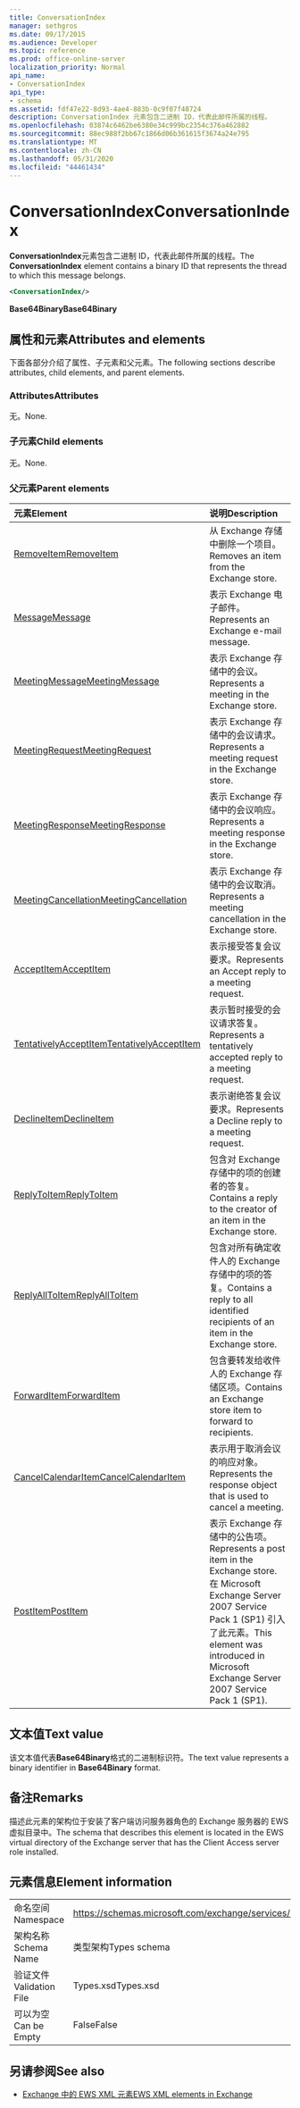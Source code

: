 ```yaml
---
title: ConversationIndex
manager: sethgros
ms.date: 09/17/2015
ms.audience: Developer
ms.topic: reference
ms.prod: office-online-server
localization_priority: Normal
api_name:
- ConversationIndex
api_type:
- schema
ms.assetid: fdf47e22-8d93-4ae4-883b-0c9f07f48724
description: ConversationIndex 元素包含二进制 ID，代表此邮件所属的线程。
ms.openlocfilehash: 03874c6462be6380e34c999bc2354c376a462882
ms.sourcegitcommit: 88ec988f2bb67c1866d06b361615f3674a24e795
ms.translationtype: MT
ms.contentlocale: zh-CN
ms.lasthandoff: 05/31/2020
ms.locfileid: "44461434"
---
```

# <a name="conversationindex"></a><span data-ttu-id="cbd50-103">ConversationIndex</span><span class="sxs-lookup"><span data-stu-id="cbd50-103">ConversationIndex</span></span>

<span data-ttu-id="cbd50-104">**ConversationIndex**元素包含二进制 ID，代表此邮件所属的线程。</span><span class="sxs-lookup"><span data-stu-id="cbd50-104">The **ConversationIndex** element contains a binary ID that represents the thread to which this message belongs.</span></span> 
  
```xml
<ConversationIndex/>
```

 <span data-ttu-id="cbd50-105">**Base64Binary**</span><span class="sxs-lookup"><span data-stu-id="cbd50-105">**Base64Binary**</span></span>
## <a name="attributes-and-elements"></a><span data-ttu-id="cbd50-106">属性和元素</span><span class="sxs-lookup"><span data-stu-id="cbd50-106">Attributes and elements</span></span>

<span data-ttu-id="cbd50-107">下面各部分介绍了属性、子元素和父元素。</span><span class="sxs-lookup"><span data-stu-id="cbd50-107">The following sections describe attributes, child elements, and parent elements.</span></span>
  
### <a name="attributes"></a><span data-ttu-id="cbd50-108">Attributes</span><span class="sxs-lookup"><span data-stu-id="cbd50-108">Attributes</span></span>

<span data-ttu-id="cbd50-109">无。</span><span class="sxs-lookup"><span data-stu-id="cbd50-109">None.</span></span>
  
### <a name="child-elements"></a><span data-ttu-id="cbd50-110">子元素</span><span class="sxs-lookup"><span data-stu-id="cbd50-110">Child elements</span></span>

<span data-ttu-id="cbd50-111">无。</span><span class="sxs-lookup"><span data-stu-id="cbd50-111">None.</span></span>
  
### <a name="parent-elements"></a><span data-ttu-id="cbd50-112">父元素</span><span class="sxs-lookup"><span data-stu-id="cbd50-112">Parent elements</span></span>

|<span data-ttu-id="cbd50-113">**元素**</span><span class="sxs-lookup"><span data-stu-id="cbd50-113">**Element**</span></span>|<span data-ttu-id="cbd50-114">**说明**</span><span class="sxs-lookup"><span data-stu-id="cbd50-114">**Description**</span></span>|
|:-----|:-----|
|[<span data-ttu-id="cbd50-115">RemoveItem</span><span class="sxs-lookup"><span data-stu-id="cbd50-115">RemoveItem</span></span>](removeitem.md) <br/> |<span data-ttu-id="cbd50-116">从 Exchange 存储中删除一个项目。</span><span class="sxs-lookup"><span data-stu-id="cbd50-116">Removes an item from the Exchange store.</span></span>  <br/> |
|[<span data-ttu-id="cbd50-117">Message</span><span class="sxs-lookup"><span data-stu-id="cbd50-117">Message</span></span>](message-ex15websvcsotherref.md) <br/> |<span data-ttu-id="cbd50-118">表示 Exchange 电子邮件。</span><span class="sxs-lookup"><span data-stu-id="cbd50-118">Represents an Exchange e-mail message.</span></span>  <br/> |
|[<span data-ttu-id="cbd50-119">MeetingMessage</span><span class="sxs-lookup"><span data-stu-id="cbd50-119">MeetingMessage</span></span>](meetingmessage.md) <br/> |<span data-ttu-id="cbd50-120">表示 Exchange 存储中的会议。</span><span class="sxs-lookup"><span data-stu-id="cbd50-120">Represents a meeting in the Exchange store.</span></span>  <br/> |
|[<span data-ttu-id="cbd50-121">MeetingRequest</span><span class="sxs-lookup"><span data-stu-id="cbd50-121">MeetingRequest</span></span>](meetingrequest.md) <br/> |<span data-ttu-id="cbd50-122">表示 Exchange 存储中的会议请求。</span><span class="sxs-lookup"><span data-stu-id="cbd50-122">Represents a meeting request in the Exchange store.</span></span>  <br/> |
|[<span data-ttu-id="cbd50-123">MeetingResponse</span><span class="sxs-lookup"><span data-stu-id="cbd50-123">MeetingResponse</span></span>](meetingresponse.md) <br/> |<span data-ttu-id="cbd50-124">表示 Exchange 存储中的会议响应。</span><span class="sxs-lookup"><span data-stu-id="cbd50-124">Represents a meeting response in the Exchange store.</span></span>  <br/> |
|[<span data-ttu-id="cbd50-125">MeetingCancellation</span><span class="sxs-lookup"><span data-stu-id="cbd50-125">MeetingCancellation</span></span>](meetingcancellation.md) <br/> |<span data-ttu-id="cbd50-126">表示 Exchange 存储中的会议取消。</span><span class="sxs-lookup"><span data-stu-id="cbd50-126">Represents a meeting cancellation in the Exchange store.</span></span>  <br/> |
|[<span data-ttu-id="cbd50-127">AcceptItem</span><span class="sxs-lookup"><span data-stu-id="cbd50-127">AcceptItem</span></span>](acceptitem.md) <br/> |<span data-ttu-id="cbd50-128">表示接受答复会议要求。</span><span class="sxs-lookup"><span data-stu-id="cbd50-128">Represents an Accept reply to a meeting request.</span></span>  <br/> |
|[<span data-ttu-id="cbd50-129">TentativelyAcceptItem</span><span class="sxs-lookup"><span data-stu-id="cbd50-129">TentativelyAcceptItem</span></span>](tentativelyacceptitem.md) <br/> |<span data-ttu-id="cbd50-130">表示暂时接受的会议请求答复。</span><span class="sxs-lookup"><span data-stu-id="cbd50-130">Represents a tentatively accepted reply to a meeting request.</span></span>  <br/> |
|[<span data-ttu-id="cbd50-131">DeclineItem</span><span class="sxs-lookup"><span data-stu-id="cbd50-131">DeclineItem</span></span>](declineitem.md) <br/> |<span data-ttu-id="cbd50-132">表示谢绝答复会议要求。</span><span class="sxs-lookup"><span data-stu-id="cbd50-132">Represents a Decline reply to a meeting request.</span></span>  <br/> |
|[<span data-ttu-id="cbd50-133">ReplyToItem</span><span class="sxs-lookup"><span data-stu-id="cbd50-133">ReplyToItem</span></span>](replytoitem.md) <br/> |<span data-ttu-id="cbd50-134">包含对 Exchange 存储中的项的创建者的答复。</span><span class="sxs-lookup"><span data-stu-id="cbd50-134">Contains a reply to the creator of an item in the Exchange store.</span></span>  <br/> |
|[<span data-ttu-id="cbd50-135">ReplyAllToItem</span><span class="sxs-lookup"><span data-stu-id="cbd50-135">ReplyAllToItem</span></span>](replyalltoitem.md) <br/> |<span data-ttu-id="cbd50-136">包含对所有确定收件人的 Exchange 存储中的项的答复。</span><span class="sxs-lookup"><span data-stu-id="cbd50-136">Contains a reply to all identified recipients of an item in the Exchange store.</span></span>  <br/> |
|[<span data-ttu-id="cbd50-137">ForwardItem</span><span class="sxs-lookup"><span data-stu-id="cbd50-137">ForwardItem</span></span>](forwarditem.md) <br/> |<span data-ttu-id="cbd50-138">包含要转发给收件人的 Exchange 存储区项。</span><span class="sxs-lookup"><span data-stu-id="cbd50-138">Contains an Exchange store item to forward to recipients.</span></span>  <br/> |
|[<span data-ttu-id="cbd50-139">CancelCalendarItem</span><span class="sxs-lookup"><span data-stu-id="cbd50-139">CancelCalendarItem</span></span>](cancelcalendaritem.md) <br/> |<span data-ttu-id="cbd50-140">表示用于取消会议的响应对象。</span><span class="sxs-lookup"><span data-stu-id="cbd50-140">Represents the response object that is used to cancel a meeting.</span></span>  <br/> |
|[<span data-ttu-id="cbd50-141">PostItem</span><span class="sxs-lookup"><span data-stu-id="cbd50-141">PostItem</span></span>](postitem.md) <br/> |<span data-ttu-id="cbd50-142">表示 Exchange 存储中的公告项。</span><span class="sxs-lookup"><span data-stu-id="cbd50-142">Represents a post item in the Exchange store.</span></span> <span data-ttu-id="cbd50-143">在 Microsoft Exchange Server 2007 Service Pack 1 (SP1) 引入了此元素。</span><span class="sxs-lookup"><span data-stu-id="cbd50-143">This element was introduced in Microsoft Exchange Server 2007 Service Pack 1 (SP1).</span></span>  <br/> |
   
## <a name="text-value"></a><span data-ttu-id="cbd50-144">文本值</span><span class="sxs-lookup"><span data-stu-id="cbd50-144">Text value</span></span>

<span data-ttu-id="cbd50-145">该文本值代表**Base64Binary**格式的二进制标识符。</span><span class="sxs-lookup"><span data-stu-id="cbd50-145">The text value represents a binary identifier in **Base64Binary** format.</span></span> 
  
## <a name="remarks"></a><span data-ttu-id="cbd50-146">备注</span><span class="sxs-lookup"><span data-stu-id="cbd50-146">Remarks</span></span>

<span data-ttu-id="cbd50-147">描述此元素的架构位于安装了客户端访问服务器角色的 Exchange 服务器的 EWS 虚拟目录中。</span><span class="sxs-lookup"><span data-stu-id="cbd50-147">The schema that describes this element is located in the EWS virtual directory of the Exchange server that has the Client Access server role installed.</span></span>
  
## <a name="element-information"></a><span data-ttu-id="cbd50-148">元素信息</span><span class="sxs-lookup"><span data-stu-id="cbd50-148">Element information</span></span>

|||
|:-----|:-----|
|<span data-ttu-id="cbd50-149">命名空间</span><span class="sxs-lookup"><span data-stu-id="cbd50-149">Namespace</span></span>  <br/> |https://schemas.microsoft.com/exchange/services/2006/types  <br/> |
|<span data-ttu-id="cbd50-150">架构名称</span><span class="sxs-lookup"><span data-stu-id="cbd50-150">Schema Name</span></span>  <br/> |<span data-ttu-id="cbd50-151">类型架构</span><span class="sxs-lookup"><span data-stu-id="cbd50-151">Types schema</span></span>  <br/> |
|<span data-ttu-id="cbd50-152">验证文件</span><span class="sxs-lookup"><span data-stu-id="cbd50-152">Validation File</span></span>  <br/> |<span data-ttu-id="cbd50-153">Types.xsd</span><span class="sxs-lookup"><span data-stu-id="cbd50-153">Types.xsd</span></span>  <br/> |
|<span data-ttu-id="cbd50-154">可以为空</span><span class="sxs-lookup"><span data-stu-id="cbd50-154">Can be Empty</span></span>  <br/> |<span data-ttu-id="cbd50-155">False</span><span class="sxs-lookup"><span data-stu-id="cbd50-155">False</span></span>  <br/> |
   
## <a name="see-also"></a><span data-ttu-id="cbd50-156">另请参阅</span><span class="sxs-lookup"><span data-stu-id="cbd50-156">See also</span></span>



- [<span data-ttu-id="cbd50-157">Exchange 中的 EWS XML 元素</span><span class="sxs-lookup"><span data-stu-id="cbd50-157">EWS XML elements in Exchange</span></span>](ews-xml-elements-in-exchange.md)

